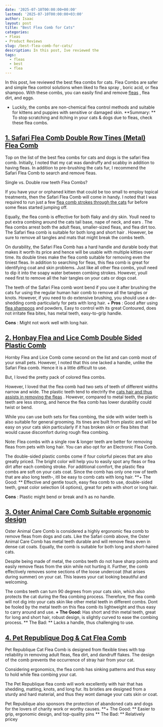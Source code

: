```yaml
---
date: '2025-07-10T00:00:00+00:00'
lastmod: '2025-07-10T00:00:00+03:00'
author: Isaac
layout: post
title: "Best Flea Comb for Cats"
categories:
- Fleas
- Product Reviews
slug: /best-flea-comb-for-cats/
description: In this post, Ive reviewed the
tags: 
  - fleas
  - best
  - flea
---
```

In this post, Ive reviewed the
best flea combs
for cats.
Flea Combs are safer and simple flea control solutions when liked to
flea spray
, boric acid, or flea shampoo.
With these combs, you can easily
find and remove [fleas](https://pestpolicy.com/how-to-use-a-flea-comb/)
, flea dirt, and eggs.
- Luckily, the combs are non-chemical flea control methods and suitable for kittens and puppies with sensitive or damaged skin.
**Summary: **
To stop scratching and itching in your cats & dogs due to fleas, check these flea combs.
## [1. Safari Flea Comb  Double Row Tines (Metal) Flea Comb](https://www.amazon.com/dp/B0002RJMAK/?tag=p-policy-20)
Top on the list of the best flea combs for cats and dogs is the safari flea comb. Initially, I noted that my cat was
dandruffy and scabby in addition to having fleas. In addition to pre-brushing the cats fur, I recommend the Safari
Flea Comb to search and remove
fleas.

Single vs. Double row teeth Flea Combs?

If you have your or orphaned kitten that could be too small to employ topical treatments, then the Safari Flea Comb will come in handy. I noted that I was required to run just a few
[flea comb strokes through the cats](https://pestpolicy.com/best-flea-treatment-for-cats/)
fur before some fleas started jumping off.

Equally, the flea comb is effective for both flaky and dry skin. Youll need to put extra combing around the
cats tail base, nape of neck, and ears
. The flea combs arrest both the adult fleas, smaller-sized fleas, and flea dirt too. The Safari flea comb is suitable for both long and
short hair
. However, be sure to remove all tangles and mats that might break the combs teeth.

On durability, the Safari Flea Comb has a hard handle and durable body that makes it worth its price and hence will be usable with multiple kitties over time. Its double tines make the flea comb suitable for removing even the tiniest fleas. In addition to searching for fleas, this flea comb is great for identifying coat and skin problems. Just like all other flea combs, youll need to dip it into the soapy water between combing strokes. However, youll need first to remove all the hair tangles on your cats or dogs coat.

The teeth of the Safari Flea comb wont bend if you use it after brushing the cats fur using the regular human hair comb to remove all the tangles or knots. However, if you need to do extensive brushing, you should use a de-shedding comb  particularly for pets with long hair.
+
**Pros**
: Good after using
[flea shampoos](https://pestpolicy.com/best-flea-shampoo-for-cats/)
and powders, Easy to control with its great Contoured, does not irritate flea bites, has metal teeth, easy-to-grip handle.

**Cons**
: Might not work well with long hair.
## [2. Honbay Flea and Lice Comb  Double Sided Plastic Comb](https://www.amazon.com/dp/B01K14DKA6/?tag=p-policy-20)
Hornby Flea and Lice Comb come second on the list and can comb most of your small pets. However, I noted that this one lacked a handle, unlike the Safari Flea comb. Hence it is a little difficult to use.

But, I loved the pretty pack of colored flea combs.

However, I loved that the flea comb had two sets of teeth of different widths  narrow and wide. The plastic teeth tend to electrify the
[cats hair and thus assists in removing the fleas](https://pestpolicy.com/best-flea-drops-for-cats/)
. However, compared to metal teeth, the plastic teeth are less strong, and hence the flea comb has lower durability  could twist or bend.

While you can use both sets for flea combing, the side with wider teeth is also suitable for general grooming. Its tines are built from plastic and will be easy on your cats skin  particularly if it has broken skin or flea bites that would cause discomfort during rough flea combing.

Note: Flea combs with a single row & longer teeth are better for removing fleas from pets with long hair. You can also opt for an Electronic Flea Comb.

The double-sided plastic combs come if four colorful pieces that are also greatly priced. The bright color will help you to easily spot any fleas or flea dirt after each combing stroke. For additional comfort, the plastic
flea combs are soft on your cats
coat. Since the comb has only one row of teeth  that are also long teeth-, itll be easy to comb cats with long hair.
**+ The Good: **
Effective and gentle touch, easy flea comb to use, double-sided teeth, great color selection (4 options), great for pets with short or long hair.

**Cons**
: Plastic
might bend or break and h
as no handle.
## [3. Oster Animal Care Comb  Suitable ergonomic design](https://www.amazon.com/dp/B00IMJ0286/?tag=p-policy-20)
Oster Animal Care Comb is considered a highly ergonomic flea comb to remove fleas from dogs and cats. Like the Safari comb above, the Oster Animal Care Comb has metal teeth durable and will remove
fleas even in dense cat
coats. Equally, the comb is suitable for both long and short-haired cats.

Despite being made of metal, the combs teeth do not have sharp points and easily remove fleas from the skin while not hurting it. Further, the comb effectively removes some sections of the loose undercoat (that arises during summer) on your cat. This leaves your cat looking beautiful and welcoming.

The combs teeth can turn 90 degrees from your cats skin, which also protects the cat during the flea combing process. Therefore, the flea comb will not dig into your cats skin like other metal teeth in different combs. Dont be fooled by the metal teeth on this flea comb  its lightweight and thus easy to carry around and use.
**+ The Good:**
Has short and thin metal teeth, great for long and short hair, robust design, is slightly curved to ease the combing process.
** The Bad: **
Lacks a handle, thus challenging to use.
## [4. Pet Republique Dog & Cat Flea Comb](https://www.amazon.com/dp/B01MF7SBG2/?tag=p-policy-20)
Pet Republique Cat
Flea Comb is designed from flexible tines with top reliability in removing adult fleas, flea dirt, and dandruff flakes. The design of the comb prevents the occurrence of stray hair from your cat.

Considering ergonomics, the flea comb has sinking patterns and thus easy to hold while flea combing your cat.

The Pet Republique flea comb will work excellently with hair that has shedding, matting, knots, and long fur. Its bristles are designed from a sturdy and hard material, and thus they wont damage your cats skin or coat.

Pet Republique also sponsors the protection of abandoned cats and dogs  for the lovers of charity work or worthy causes.
**+ The Good: **
Easier to grip, ergonomic design, and top-quality pins
** The Bad: **
Relatively pricey
